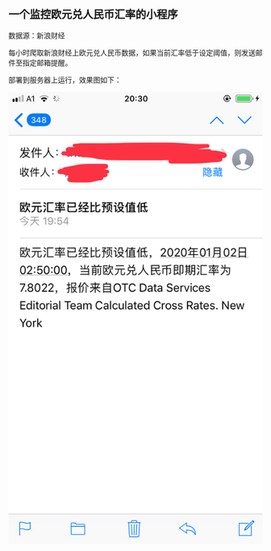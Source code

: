 ## 一个监控欧元兑人民币汇率的小程序

数据源：新浪财经

每小时爬取新浪财经上欧元兑人民币数据，如果当前汇率低于设定阈值，则发送邮件至指定邮箱提醒。

部署到服务器上运行，效果图如下：

![](IMG_8047.jpg)
